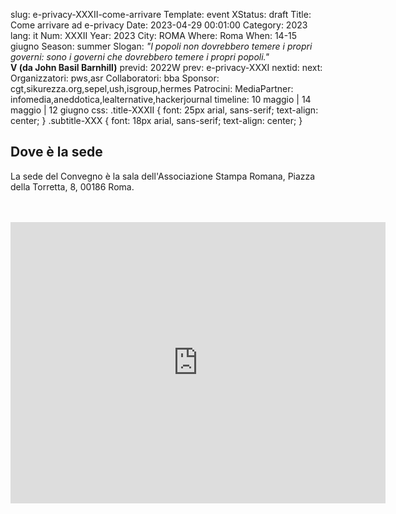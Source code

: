 slug: e-privacy-XXXII-come-arrivare
Template: event
XStatus: draft
Title: Come arrivare ad e-privacy
Date: 2023-04-29 00:01:00
Category: 2023
lang: it
Num: XXXII
Year: 2023
City: ROMA
Where: Roma
When: 14-15 giugno
Season: summer
Slogan: <i>"I popoli non dovrebbero temere i propri governi: sono i governi che dovrebbero temere i propri popoli."</i><br/><b>V (da John Basil Barnhill)</b>
previd: 2022W
prev: e-privacy-XXXI
nextid:
next:
Organizzatori: pws,asr
Collaboratori: bba
Sponsor: cgt,sikurezza.org,sepel,ush,isgroup,hermes
Patrocini: 
MediaPartner: infomedia,aneddotica,lealternative,hackerjournal
timeline: 10 maggio | 14 maggio | 12 giugno
css: .title-XXXII { font: 25px arial, sans-serif; text-align: center; }   .subtitle-XXX { font: 18px arial, sans-serif; text-align: center; }


<h2>Dove è la sede</h2>

La sede del Convegno è la sala dell'Associazione Stampa Romana, Piazza della Torretta, 8, 00186 Roma.
<br>
<br>
<br>

<iframe src="https://www.google.com/maps/embed?pb=!1m18!1m12!1m3!1d2969.5119649028875!2d12.474677976138276!3d41.903351763832596!2m3!1f0!2f0!3f0!3m2!1i1024!2i768!4f13.1!3m3!1m2!1s0x132f605151e13eaf%3A0x37c7697a428cf021!2sPiazza%20della%20Torretta%2C%208%2C%2000186%20Roma%20RM!5e0!3m2!1sit!2sit!4v1683016446798!5m2!1sit!2sit" width="600" height="450" style="border:0;" allowfullscreen="" loading="lazy" referrerpolicy="no-referrer-when-downgrade"></iframe>
<br>


